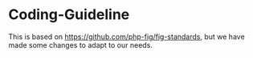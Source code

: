 # Coding-Guideline

This is based on https://github.com/php-fig/fig-standards, but we have made some changes to adapt to our needs.
